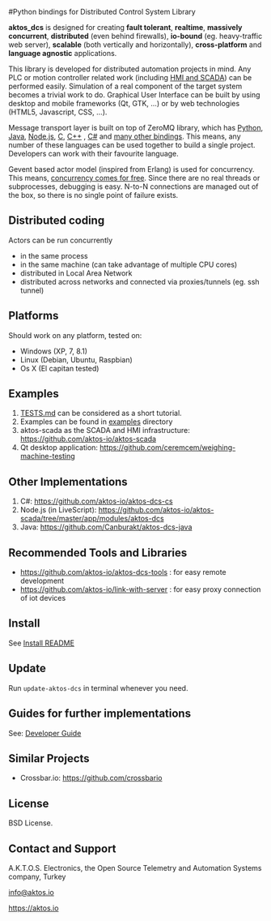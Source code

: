 #Python bindings for Distributed Control System Library 

**aktos_dcs** is designed for creating **fault tolerant**, **realtime**, **massively concurrent**, **distributed** (even behind firewalls), **io-bound** (eg. heavy-traffic web server), **scalable** (both vertically and horizontally), **cross-platform** and **language agnostic** applications.

This library is developed for distributed automation projects in mind. Any PLC or motion controller related work (including [HMI and SCADA](https://github.com/ceremcem/aktos-scada)) can be performed easily. Simulation of a real component of the target system becomes a trivial work to do. Graphical User Interface can be built by using desktop and mobile frameworks (Qt, GTK, ...) or by web technologies (HTML5, Javascript, CSS, ...). 

Message transport layer is built on top of ZeroMQ library, which has [Python][4], [Java][2], [Node.js][5], [C][3], [C++][6] , [C#][1] and [many other bindings][7]. This means, any number of these languages can be used together to build a single project. Developers can work with their favourite language. 

[1]: https://github.com/zeromq/netmq
[2]: https://github.com/zeromq/jzmq
[3]: https://github.com/zeromq/czmq
[4]: https://github.com/zeromq/pyzmq
[5]: https://github.com/JustinTulloss/zeromq.node
[6]: https://github.com/zeromq/cppzmq
[7]: http://zeromq.org/bindings:_start

Gevent based actor model (inspired from Erlang) is used for concurrency. This means, [concurrency comes for free](http://www.projectcalico.org/the-sharp-edges-of-gevent/). Since there are no real threads or subprocesses, debugging is easy. N-to-N connections are managed out of the box, so there is no single point of failure exists. 

## Distributed coding

Actors can be run concurrently

* in the same process
* in the same machine (can take advantage of multiple CPU cores)
* distributed in Local Area Network
* distributed across networks and connected via proxies/tunnels (eg. ssh tunnel)

## Platforms

Should work on any platform, tested on:

* Windows (XP, 7, 8.1)
* Linux (Debian, Ubuntu, Raspbian)
* Os X (El capitan tested) 

## Examples

1. [TESTS.md](./test/TESTS.md) can be considered as a short tutorial. 
2. Examples can be found in [examples](./examples) directory
4. aktos-scada as the SCADA and HMI infrastructure: https://github.com/aktos-io/aktos-scada
5. Qt desktop application: https://github.com/ceremcem/weighing-machine-testing

## Other Implementations

1. C#: https://github.com/aktos-io/aktos-dcs-cs
2. Node.js (in LiveScript): https://github.com/aktos-io/aktos-scada/tree/master/app/modules/aktos-dcs
3. Java: https://github.com/Canburakt/aktos-dcs-java

## Recommended Tools and Libraries

* https://github.com/aktos-io/aktos-dcs-tools : for easy remote development 
* https://github.com/aktos-io/link-with-server : for easy proxy connection of iot devices

## Install 

See [Install README](./install/README.md)

## Update 

Run `update-aktos-dcs` in terminal whenever you need. 

## Guides for further implementations

See:  [Developer Guide](./Developer-guide.md)

## Similar Projects

* Crossbar.io: https://github.com/crossbario

## License

BSD License. 

## Contact and Support

A.K.T.O.S. Electronics, the Open Source Telemetry and Automation Systems company, Turkey

info@aktos.io

https://aktos.io

